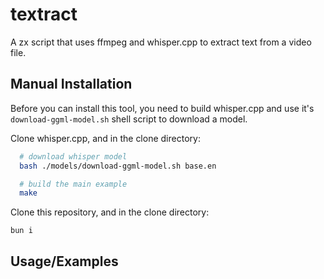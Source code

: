
# textract

A zx script that uses ffmpeg and whisper.cpp to extract text from a video file. 


## Manual Installation

Before you can install this tool, you need to build whisper.cpp and use it's `download-ggml-model.sh` shell script to download a model.

Clone whisper.cpp, and in the clone directory:
```bash
  # download whisper model
  bash ./models/download-ggml-model.sh base.en

  # build the main example 
  make
```

Clone this repository, and in the clone directory:
```
bun i
```


    
## Usage/Examples

```javascript
```

